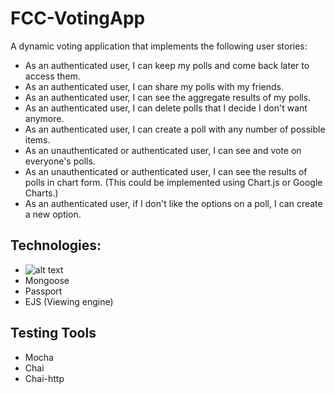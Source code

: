 # FCC-VotingApp

A dynamic voting application that implements the following user stories:



- As an authenticated user, I can keep my polls and come back later to access them.
- As an authenticated user, I can share my polls with my friends.
- As an authenticated user, I can see the aggregate results of my polls.
- As an authenticated user, I can delete polls that I decide I don't want anymore.
- As an authenticated user, I can create a poll with any number of possible items.
- As an unauthenticated or authenticated user, I can see and vote on everyone's polls.
- As an unauthenticated or authenticated user, I can see the results of polls in chart form. (This could be implemented using Chart.js or Google Charts.)
- As an authenticated user, if I don't like the options on a poll, I can create a new option.



## Technologies:

- ![alt text](http://mean.io/wp-content/themes/twentysixteen-child/images/express.png "Logo Title Text 1")
- Mongoose
- Passport
- EJS (Viewing engine)

## Testing Tools

- Mocha
- Chai
- Chai-http

